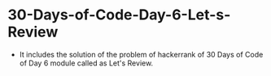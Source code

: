 # 30-Days-of-Code-Day-6-Let-s-Review
- It includes the solution of the problem of hackerrank of 30 Days of Code of Day 6 module called as Let's Review.
